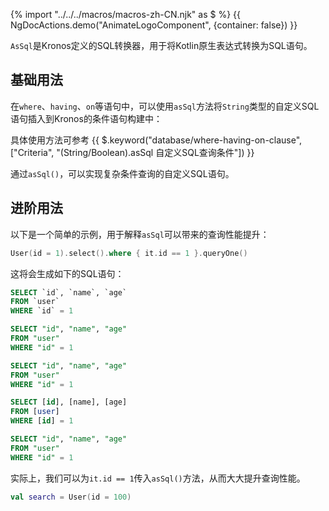 {% import "../../../macros/macros-zh-CN.njk" as $ %}
{{ NgDocActions.demo("AnimateLogoComponent", {container: false}) }}

`AsSql`是Kronos定义的SQL转换器，用于将Kotlin原生表达式转换为SQL语句。

## 基础用法

在`where`、`having`、`on`等语句中，可以使用`asSql`方法将`String`类型的自定义SQL语句插入到Kronos的条件语句构建中：

具体使用方法可参考 {{ 
$.keyword("database/where-having-on-clause", ["Criteria", "(String/Boolean).asSql 自定义SQL查询条件"]) }}

通过`asSql()`，可以实现复杂条件查询的自定义SQL语句。

## 进阶用法

以下是一个简单的示例，用于解释`asSql`可以带来的查询性能提升：

```kotlin
User(id = 1).select().where { it.id == 1 }.queryOne()
```
这将会生成如下的SQL语句：

```sql group="Case 1" name="Mysql" icon="mysql"
SELECT `id`, `name`, `age`
FROM `user`
WHERE `id` = 1
```

```sql group="Case 1" name="PostgreSQL" icon="postgres"
SELECT "id", "name", "age"
FROM "user"
WHERE "id" = 1
```

```sql group="Case 1" name="SQLite" icon="sqlite"
SELECT "id", "name", "age"
FROM "user"
WHERE "id" = 1
```

```sql group="Case 1" name="SQLServer" icon="sqlserver"
SELECT [id], [name], [age]
FROM [user]
WHERE [id] = 1
```

```sql group="Case 1" name="Oracle" icon="oracle"
SELECT "id", "name", "age"
FROM "user"
WHERE "id" = 1
```

实际上，我们可以为`it.id == 1`传入`asSql()`方法，从而大大提升查询性能。

```kotlin
val search = User(id = 100)
```